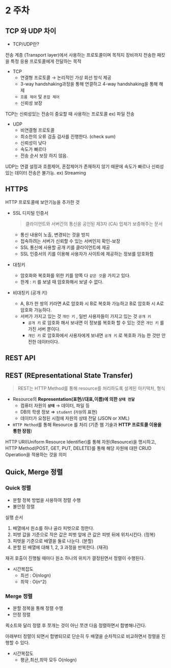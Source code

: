 # 2 주차
## TCP 와 UDP 차이

- TCP/UDP란?

전송 계층 (Transport layer)에서 사용하는 프로토콜이며 목적지 장비까지 전송한 패킷을 특정 응용 프로토콜에게 전달하는 목적

- TCP
    - 연결형 프로토콜 → 논리적인 가상 회선 방식 제공
    - 3-way handshaking과정을 통해 연결하고 4-way handshaking을 통해 해제
    - `흐름 제어` 및 `혼잡 제어`
    - 신뢰성 보장

TCP는 신뢰성있는 전송이 중요할 때 사용하는 프로토콜 ex) 파일 전송

- UDP
    - 비연결형 프로토콜
    - 최소한의 오류 검출 검사를 진행한다. (check sum)
    - 신뢰성이 낮다
    - 속도가 빠르다
    - 전송 순서 보장 하지 않음.

UDP는 연결 설정과 흐름제어, 혼잡제어가 존재하지 않기 때문에 속도가 빠르나 신뢰성있는 데이터 전송은 불가능. ex) Streaming

## HTTPS

HTTP 프로토콜에 보안기능을 추가한 것

- SSL 디지털 인증서

    > 클라이언트와 서버간의 통신을 공인된 제3자 (CA) 업체가 보증해주는 문서

    - 통신 내용이 노출, 변경되는 것을 방지
    - 접속하려는 서버가 신뢰할 수 있는 서버인지 확인-보장
    - SSL 통신에 사용할 공개 키를 클라이언트에 제공
    - SSL 인증서의 키를 이용해 사용자가 사이트에 제공하는 정보를 암호화함

- 대칭키
    - 암호화와 복호화를 위한 키를 양쪽 다 `같은 것`을 가지고 있다.
    - 한계 : `키` 를 보낼 때 암호화해서 보낼 수 없다.
- 비대칭키 (공개 키)
    - A, B가 한 쌍의 키라면 A로 암호화 시 B로 복호화 가능하고 B로 암호화 시 A로 암호화 가능하다.
    - 서버가 가지고 있는 것 `개인 키` , 일반 사용자들이 가지고 있는 것 `공개 키`
        - `공개 키` 로 암호화 해서 보내면 이 정보를 복호화 할 수 있는 것은 `개인 키` 를 가진 서버 뿐이다.
        - `개인 키` 로 암호화에서 사용자에게 보내면 `공개 키` 로 복호화 가능 한 것만 안전한 데이터이다.

## REST API

## REST (REpresentational State Transfer)

> REST는 HTTP Method를 통해 resource를 처리하도록 설계된 아키텍처, 형식

- Resource의 **Representation(표현//대표,이름)에 의한 `상태 전달`**
    - 컴퓨터 자원의 **`상태`** → 데이터, 파일 등
    - DB의 학생 정보 ⇒ `student` (`자원`의 표현)
    - 데이터가 요청된 시점에 자원의 상태 전달 (JSON or XML)
- `HTTP Method`를 통해 Resource 를 처리 (기존 웹 기술과 **HTTP 프로토콜 이용을 통한 장점**)

HTTP URI(Uniform Resource Identifier)를 통해 자원(Resource)을 명시하고, HTTP Method(POST, GET, PUT, DELETE)를 통해 해당 자원에 대한 CRUD Operation을 적용하는 것을 의미

## Quick, Merge 정렬

### Quick 정렬

- 분할 정복 방법을 사용하여 정렬 수행
- 불안정 정렬

실행 순서

1. 배열에서 원소를 하나 골라 피벗으로 정한다.
2. 피벗 값을 기준으로 작은 값은 피벗 앞에 큰 값은 피벗 뒤에 위치시킨다. (정복)
3. 피벗을 기준으로 배열을 둘로 나눈다. (분할)
4. 분할 된 배열에 대해 1, 2, 3 과정을 반복한다. (재귀)

재귀 호출이 진행될 때마다 원소 하나의 위치가 결정된면서 정렬이 수행된다.

- 시간복잡도
    - 최선 : O(nlogn)
    - 최악 : O(n^2)

### Merge 정렬

- 분할 정복을 통해 정렬 수행
- 안정 정렬

퀵소트와 달리 정렬 후 쪼개는 것이 아닌 쪼갠 다음 정렬하면서 합병해나간다.

아래부터 정렬이 되면서 합병되므로 단순히 두 배열을 순차적으로 비교하면서 정렬을 진행할 수 있다.

- 시간복잡도
    - 평균,최선,최악 모두 O(nlogn)
